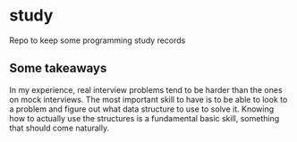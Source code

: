 # study
Repo to keep some programming study records

## Some takeaways 

In my experience, real interview problems tend to be harder than the ones on mock interviews.
The most important skill to have is to be able to look to a problem and figure out what data structure to use to solve it. Knowing how to actually use the structures is a fundamental basic skill, something that should come naturally.
